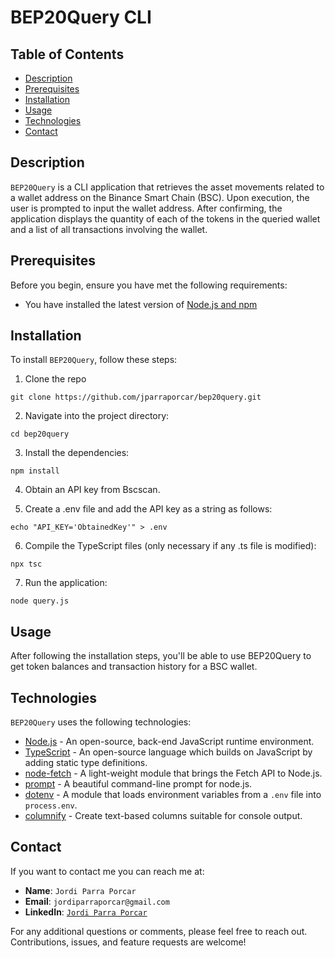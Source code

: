 # BEP20Query CLI

## Table of Contents
- [Description](#description)
- [Prerequisites](#prerequisites)
- [Installation](#installation)
- [Usage](#usage)
- [Technologies](#technologies)
- [Contact](#contact)

## Description

`BEP20Query` is a CLI application that retrieves the asset movements related to a wallet address on the Binance Smart Chain (BSC). Upon execution, the user is prompted to input the wallet address. After confirming, the application displays the quantity of each of the tokens in the queried wallet and a list of all transactions involving the wallet.

## Prerequisites

Before you begin, ensure you have met the following requirements:
- You have installed the latest version of [Node.js and npm](https://nodejs.org/)

## Installation

To install `BEP20Query`, follow these steps:

1. Clone the repo

```
git clone https://github.com/jparraporcar/bep20query.git
```

2. Navigate into the project directory:

```
cd bep20query
```

3. Install the dependencies:
```
npm install
```

4. Obtain an API key from Bscscan.

5. Create a .env file and add the API key as a string as follows: 
```
echo "API_KEY='ObtainedKey'" > .env
```

6. Compile the TypeScript files (only necessary if any .ts file is modified):
```
npx tsc
```

7. Run the application:
```
node query.js
```

## Usage

After following the installation steps, you'll be able to use BEP20Query to get token balances and transaction history for a BSC wallet.

## Technologies

`BEP20Query` uses the following technologies:

- [Node.js](https://nodejs.org/) - An open-source, back-end JavaScript runtime environment.
- [TypeScript](https://www.typescriptlang.org/) - An open-source language which builds on JavaScript by adding static type definitions.
- [node-fetch](https://github.com/node-fetch/node-fetch) - A light-weight module that brings the Fetch API to Node.js.
- [prompt](https://www.npmjs.com/package/prompt) - A beautiful command-line prompt for node.js.
- [dotenv](https://www.npmjs.com/package/dotenv) - A module that loads environment variables from a `.env` file into `process.env`.
- [columnify](https://www.npmjs.com/package/columnify) - Create text-based columns suitable for console output.

## Contact

If you want to contact me you can reach me at:

- **Name**: `Jordi Parra Porcar`
- **Email**: `jordiparraporcar@gmail.com`
- **LinkedIn**: [`Jordi Parra Porcar`](https://www.linkedin.com/in/jordiparraporcar/)

For any additional questions or comments, please feel free to reach out. Contributions, issues, and feature requests are welcome!
